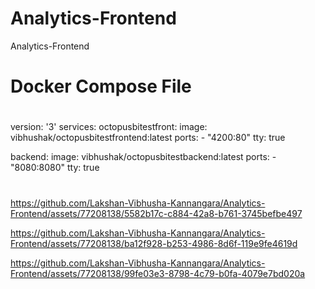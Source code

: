 # Analytics-Frontend
Analytics-Frontend

# Docker Compose File

# #############################################################################

version: '3'
services:
  octopusbitestfront:
    image: vibhushak/octopusbitestfrontend:latest
    ports:
      - "4200:80"
    tty: true

  backend:
    image: vibhushak/octopusbitestbackend:latest
    ports:
      - "8080:8080"
    tty: true

# #############################################################################


https://github.com/Lakshan-Vibhusha-Kannangara/Analytics-Frontend/assets/77208138/5582b17c-c884-42a8-b761-3745befbe497





https://github.com/Lakshan-Vibhusha-Kannangara/Analytics-Frontend/assets/77208138/ba12f928-b253-4986-8d6f-119e9fe4619d





https://github.com/Lakshan-Vibhusha-Kannangara/Analytics-Frontend/assets/77208138/99fe03e3-8798-4c79-b0fa-4079e7bd020a

